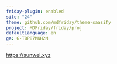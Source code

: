 ```yaml
---
friday-plugin: enabled
site: "24"
theme: github.com/mdfriday/theme-saasify
project: MDFriday/friday/proj
defaultLanguage: en
ga: G-TBP87MKH2M
---
```


https://sunwei.xyz



